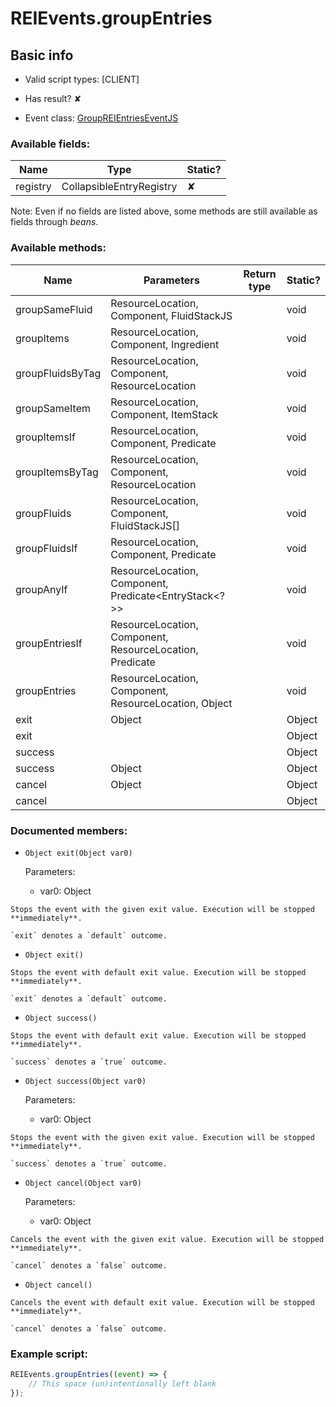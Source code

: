 # REIEvents.groupEntries

## Basic info

- Valid script types: [CLIENT]

- Has result? ✘

- Event class: [GroupREIEntriesEventJS](https://github.com/KubeJS-Mods/KubeJS/tree/1902/common/src/main/java/dev/latvian/mods/kubejs/integration/rei/GroupREIEntriesEventJS.java)

### Available fields:

| Name | Type | Static? |
| ---- | ---- | ------- |
| registry | CollapsibleEntryRegistry | ✘ |

Note: Even if no fields are listed above, some methods are still available as fields through *beans*.

### Available methods:

| Name | Parameters | Return type | Static? |
| ---- | ---------- | ----------- | ------- |
| groupSameFluid | ResourceLocation, Component, FluidStackJS |  | void | ✘ |
| groupItems | ResourceLocation, Component, Ingredient |  | void | ✘ |
| groupFluidsByTag | ResourceLocation, Component, ResourceLocation |  | void | ✘ |
| groupSameItem | ResourceLocation, Component, ItemStack |  | void | ✘ |
| groupItemsIf | ResourceLocation, Component, Predicate<ItemStack> |  | void | ✘ |
| groupItemsByTag | ResourceLocation, Component, ResourceLocation |  | void | ✘ |
| groupFluids | ResourceLocation, Component, FluidStackJS[] |  | void | ✘ |
| groupFluidsIf | ResourceLocation, Component, Predicate<FluidStackJS> |  | void | ✘ |
| groupAnyIf | ResourceLocation, Component, Predicate<EntryStack<?>> |  | void | ✘ |
| groupEntriesIf | ResourceLocation, Component, ResourceLocation, Predicate |  | void | ✘ |
| groupEntries | ResourceLocation, Component, ResourceLocation, Object |  | void | ✘ |
| exit | Object |  | Object | ✘ |
| exit |  |  | Object | ✘ |
| success |  |  | Object | ✘ |
| success | Object |  | Object | ✘ |
| cancel | Object |  | Object | ✘ |
| cancel |  |  | Object | ✘ |


### Documented members:

- `Object exit(Object var0)`

  Parameters:
  - var0: Object

```
Stops the event with the given exit value. Execution will be stopped **immediately**.

`exit` denotes a `default` outcome.
```

- `Object exit()`
```
Stops the event with default exit value. Execution will be stopped **immediately**.

`exit` denotes a `default` outcome.
```

- `Object success()`
```
Stops the event with default exit value. Execution will be stopped **immediately**.

`success` denotes a `true` outcome.
```

- `Object success(Object var0)`

  Parameters:
  - var0: Object

```
Stops the event with the given exit value. Execution will be stopped **immediately**.

`success` denotes a `true` outcome.
```

- `Object cancel(Object var0)`

  Parameters:
  - var0: Object

```
Cancels the event with the given exit value. Execution will be stopped **immediately**.

`cancel` denotes a `false` outcome.
```

- `Object cancel()`
```
Cancels the event with default exit value. Execution will be stopped **immediately**.

`cancel` denotes a `false` outcome.
```



### Example script:

```js
REIEvents.groupEntries((event) => {
	// This space (un)intentionally left blank
});
```

